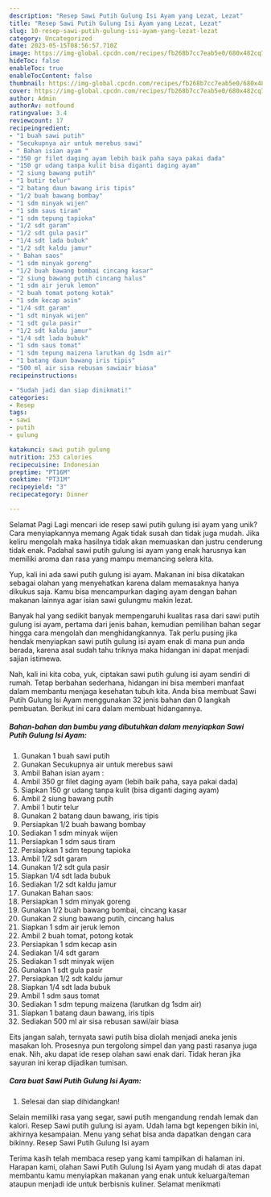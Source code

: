 ```yaml
---
description: "Resep Sawi Putih Gulung Isi Ayam yang Lezat, Lezat"
title: "Resep Sawi Putih Gulung Isi Ayam yang Lezat, Lezat"
slug: 10-resep-sawi-putih-gulung-isi-ayam-yang-lezat-lezat
category: Uncategorized
date: 2023-05-15T08:56:57.710Z
image: https://img-global.cpcdn.com/recipes/fb268b7cc7eab5e0/680x482cq70/sawi-putih-gulung-isi-ayam-foto-resep-utama.jpg
hideToc: false
enableToc: true
enableTocContent: false
thumbnail: https://img-global.cpcdn.com/recipes/fb268b7cc7eab5e0/680x482cq70/sawi-putih-gulung-isi-ayam-foto-resep-utama.jpg
cover: https://img-global.cpcdn.com/recipes/fb268b7cc7eab5e0/680x482cq70/sawi-putih-gulung-isi-ayam-foto-resep-utama.jpg
author: Admin
authorAv: notfound
ratingvalue: 3.4
reviewcount: 17
recipeingredient:
- "1 buah sawi putih"
- "Secukupnya air untuk merebus sawi"
- " Bahan isian ayam "
- "350 gr filet daging ayam lebih baik paha saya pakai dada"
- "150 gr udang tanpa kulit bisa diganti daging ayam"
- "2 siung bawang putih"
- "1 butir telur"
- "2 batang daun bawang iris tipis"
- "1/2 buah bawang bombay"
- "1 sdm minyak wijen"
- "1 sdm saus tiram"
- "1 sdm tepung tapioka"
- "1/2 sdt garam"
- "1/2 sdt gula pasir"
- "1/4 sdt lada bubuk"
- "1/2 sdt kaldu jamur"
- " Bahan saos"
- "1 sdm minyak goreng"
- "1/2 buah bawang bombai cincang kasar"
- "2 siung bawang putih cincang halus"
- "1 sdm air jeruk lemon"
- "2 buah tomat potong kotak"
- "1 sdm kecap asin"
- "1/4 sdt garam"
- "1 sdt minyak wijen"
- "1 sdt gula pasir"
- "1/2 sdt kaldu jamur"
- "1/4 sdt lada bubuk"
- "1 sdm saus tomat"
- "1 sdm tepung maizena larutkan dg 1sdm air"
- "1 batang daun bawang iris tipis"
- "500 ml air sisa rebusan sawiair biasa"
recipeinstructions:

- "Sudah jadi dan siap dinikmati!"
categories:
- Resep
tags:
- sawi
- putih
- gulung

katakunci: sawi putih gulung 
nutrition: 253 calories
recipecuisine: Indonesian
preptime: "PT16M"
cooktime: "PT31M"
recipeyield: "3"
recipecategory: Dinner

---
```



Selamat Pagi Lagi mencari ide resep sawi putih gulung isi ayam yang unik? Cara menyiapkannya memang Agak tidak susah dan tidak juga mudah. Jika keliru mengolah maka hasilnya tidak akan memuaskan dan justru cenderung tidak enak. Padahal sawi putih gulung isi ayam yang enak harusnya kan memiliki aroma dan rasa yang mampu memancing selera kita.


Yup, kali ini ada sawi putih gulung isi ayam. Makanan ini bisa dikatakan sebagai olahan yang menyehatkan karena dalam memasaknya hanya dikukus saja. Kamu bisa mencampurkan daging ayam dengan bahan makanan lainnya agar isian sawi gulungmu makin lezat.

Banyak hal yang sedikit banyak mempengaruhi kualitas rasa dari sawi putih gulung isi ayam, pertama dari jenis bahan, kemudian pemilihan bahan segar hingga cara mengolah dan menghidangkannya. Tak perlu pusing jika hendak menyiapkan sawi putih gulung isi ayam enak di mana pun anda berada, karena asal sudah tahu triknya maka hidangan ini dapat menjadi sajian istimewa.


Nah, kali ini kita coba, yuk, ciptakan sawi putih gulung isi ayam sendiri di rumah. Tetap berbahan sederhana, hidangan ini bisa memberi manfaat dalam membantu menjaga kesehatan tubuh kita. Anda bisa membuat Sawi Putih Gulung Isi Ayam menggunakan 32 jenis bahan dan 0 langkah pembuatan. Berikut ini cara dalam membuat hidangannya.

<!--inarticleads1-->

##### Bahan-bahan dan bumbu yang dibutuhkan dalam menyiapkan Sawi Putih Gulung Isi Ayam:

1. Gunakan 1 buah sawi putih
1. Gunakan Secukupnya air untuk merebus sawi
1. Ambil  Bahan isian ayam :
1. Ambil 350 gr filet daging ayam (lebih baik paha, saya pakai dada)
1. Siapkan 150 gr udang tanpa kulit (bisa diganti daging ayam)
1. Ambil 2 siung bawang putih
1. Ambil 1 butir telur
1. Gunakan 2 batang daun bawang, iris tipis
1. Persiapkan 1/2 buah bawang bombay
1. Sediakan 1 sdm minyak wijen
1. Persiapkan 1 sdm saus tiram
1. Persiapkan 1 sdm tepung tapioka
1. Ambil 1/2 sdt garam
1. Gunakan 1/2 sdt gula pasir
1. Siapkan 1/4 sdt lada bubuk
1. Sediakan 1/2 sdt kaldu jamur
1. Gunakan  Bahan saos:
1. Persiapkan 1 sdm minyak goreng
1. Gunakan 1/2 buah bawang bombai, cincang kasar
1. Gunakan 2 siung bawang putih, cincang halus
1. Siapkan 1 sdm air jeruk lemon
1. Ambil 2 buah tomat, potong kotak
1. Persiapkan 1 sdm kecap asin
1. Sediakan 1/4 sdt garam
1. Sediakan 1 sdt minyak wijen
1. Gunakan 1 sdt gula pasir
1. Persiapkan 1/2 sdt kaldu jamur
1. Siapkan 1/4 sdt lada bubuk
1. Ambil 1 sdm saus tomat
1. Sediakan 1 sdm tepung maizena (larutkan dg 1sdm air)
1. Siapkan 1 batang daun bawang, iris tipis
1. Sediakan 500 ml air sisa rebusan sawi/air biasa


Eits jangan salah, ternyata sawi putih bisa diolah menjadi aneka jenis masakan loh. Prosesnya pun tergolong simpel dan yang pasti rasanya juga enak. Nih, aku dapat ide resep olahan sawi enak dari. Tidak heran jika sayuran ini kerap dijadikan tumisan. 

<!--inarticleads2-->

##### Cara buat Sawi Putih Gulung Isi Ayam:


1. Selesai dan siap dihidangkan!

Selain memiliki rasa yang segar, sawi putih mengandung rendah lemak dan kalori. Resep Sawi putih gulung isi ayam. Udah lama bgt kepengen bikin ini, akhirnya kesampaian. Menu yang sehat bisa anda dapatkan dengan cara bikinny. Resep Sawi Putih Gulung Isi ayam 

Terima kasih telah membaca resep yang kami tampilkan di halaman ini. Harapan kami, olahan Sawi Putih Gulung Isi Ayam yang mudah di atas dapat membantu kamu menyiapkan makanan yang enak untuk keluarga/teman ataupun menjadi ide untuk berbisnis kuliner. Selamat menikmati
